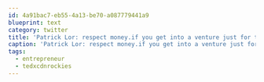 ```yaml
---
id: 4a91bac7-eb55-4a13-be70-a087779441a9
blueprint: text
category: twitter
title: 'Patrick Lor: respect money.if you get into a venture just for the $ you will probably fail #entrepreneur #tedxcdnrockies'
caption: 'Patrick Lor: respect money.if you get into a venture just for the $ you will probably fail <span class="hashtag hashtag_local">#<a href="http://tweettemp.darylchymko.ca/?tag=entrepreneur">entrepreneur</a> <span class="hashtag hashtag_local">#<a href="http://tweettemp.darylchymko.ca/?tag=tedxcdnrockies">tedxcdnrockies</a>'
tags:
  - entrepreneur
  - tedxcdnrockies
---
```

